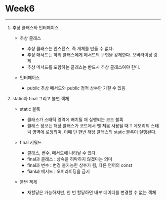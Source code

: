 # Week6

---

1. 추상 클래스와 인터페이스
    - 추상 클래스
        - 추상 클래스는 인스턴스, 즉 개체를 만들 수 없다.
        - 추상 매서드는 하위 클래스에게 메서드의 구현을 강제한다. 오버라이딩 강제
        - 추상 메서드를 포함하는 클래스는 반드시 추상 클래스여야 한다.
        
    - 인터페이스
        - pubilc 추상 메서드와 public 정적 상수만 가질 수 있음
    
2. static과 final 그리고 불변 객체
    - static 블록
        - 클래스가 스태틱 영역에 배치될 때 실행되는 코드 블록
        - 클래스 정보는 해당 클래스가 코드에서 맨 처음 사용될 때 T 메모리의 스태틱 영역에 로딩되며, 이때 단 한번 해당 클래스의 static 블록이 실행된다.
    - final 키워드
        - 클래스, 변수, 메서드에 나타날 수 있다.
        - final과 클래스 : 상속을 허락하지 않겠다는 의미
        - final과 변수 : 변경 불가능한 상수가 됨, 다른 언어의 const
        - fianl과 메서드 : 오버라이딩을 금지
        
    - 불변 객체
        - 재할당은 가능하지만, 한 번 할당하면 내부 데이터를 변경할 수 없는 객체
